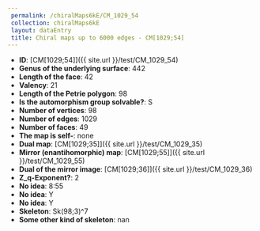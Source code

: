 ```yaml
--- 
 permalink: /chiralMaps6kE/CM_1029_54 
 collection: chiralMaps6kE
 layout: dataEntry
 title: Chiral maps up to 6000 edges - CM[1029;54]
---
```


- **ID**: [CM[1029;54]]({{ site.url }}/test/CM_1029_54)
- **Genus of the underlying surface**: 442
- **Length of the face**: 42
- **Valency**: 21
- **Length of the Petrie polygon**: 98
- **Is the automorphism group solvable?**: S
- **Number of vertices**: 98
- **Number of edges**: 1029
- **Number of faces**: 49
- **The map is self-**: none
- **Dual map**: [CM[1029;35]]({{ site.url }}/test/CM_1029_35)
- **Mirror (enantihomorphic) map**: [CM[1029;55]]({{ site.url }}/test/CM_1029_55)
- **Dual of the mirror image**: [CM[1029;36]]({{ site.url }}/test/CM_1029_36)
- **Z_q-Exponent?**: 2
- **No idea**:  8:55
- **No idea**: Y
- **No idea**: Y
- **Skeleton**: Sk(98;3)^7
- **Some other kind of skeleton**: nan
